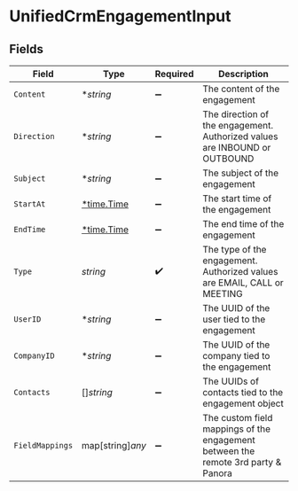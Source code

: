 # UnifiedCrmEngagementInput


## Fields

| Field                                                                             | Type                                                                              | Required                                                                          | Description                                                                       |
| --------------------------------------------------------------------------------- | --------------------------------------------------------------------------------- | --------------------------------------------------------------------------------- | --------------------------------------------------------------------------------- |
| `Content`                                                                         | **string*                                                                         | :heavy_minus_sign:                                                                | The content of the engagement                                                     |
| `Direction`                                                                       | **string*                                                                         | :heavy_minus_sign:                                                                | The direction of the engagement. Authorized values are INBOUND or OUTBOUND        |
| `Subject`                                                                         | **string*                                                                         | :heavy_minus_sign:                                                                | The subject of the engagement                                                     |
| `StartAt`                                                                         | [*time.Time](https://pkg.go.dev/time#Time)                                        | :heavy_minus_sign:                                                                | The start time of the engagement                                                  |
| `EndTime`                                                                         | [*time.Time](https://pkg.go.dev/time#Time)                                        | :heavy_minus_sign:                                                                | The end time of the engagement                                                    |
| `Type`                                                                            | *string*                                                                          | :heavy_check_mark:                                                                | The type of the engagement. Authorized values are EMAIL, CALL or MEETING          |
| `UserID`                                                                          | **string*                                                                         | :heavy_minus_sign:                                                                | The UUID of the user tied to the engagement                                       |
| `CompanyID`                                                                       | **string*                                                                         | :heavy_minus_sign:                                                                | The UUID of the company tied to the engagement                                    |
| `Contacts`                                                                        | []*string*                                                                        | :heavy_minus_sign:                                                                | The UUIDs of contacts tied to the engagement object                               |
| `FieldMappings`                                                                   | map[string]*any*                                                                  | :heavy_minus_sign:                                                                | The custom field mappings of the engagement between the remote 3rd party & Panora |